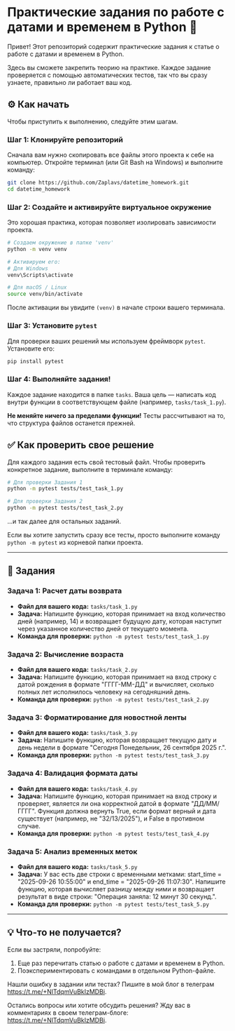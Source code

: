 # Практические задания по работе с датами и временем в Python 🚀

Привет! Этот репозиторий содержит практические задания к статье о работе с датами и временем в Python.

Здесь вы сможете закрепить теорию на практике. Каждое задание проверяется с помощью автоматических тестов, так что вы сразу узнаете, правильно ли работает ваш код.

## ⚙️ Как начать

Чтобы приступить к выполнению, следуйте этим шагам.

### Шаг 1: Клонируйте репозиторий

Сначала вам нужно скопировать все файлы этого проекта к себе на компьютер. Откройте терминал (или Git Bash на Windows) и выполните команду:

```bash
git clone https://github.com/Zaplavs/datetime_homework.git
cd datetime_homework
```

### Шаг 2: Создайте и активируйте виртуальное окружение

Это хорошая практика, которая позволяет изолировать зависимости проекта.

```bash
# Создаем окружение в папке 'venv'
python -m venv venv

# Активируем его:
# Для Windows
venv\Scripts\activate

# Для macOS / Linux
source venv/bin/activate
```
После активации вы увидите `(venv)` в начале строки вашего терминала.

### Шаг 3: Установите `pytest`

Для проверки ваших решений мы используем фреймворк `pytest`. Установите его:

```bash
pip install pytest
```

### Шаг 4: Выполняйте задания!

Каждое задание находится в папке `tasks`. Ваша цель — написать код внутри функции в соответствующем файле (например, `tasks/task_1.py`).

**Не меняйте ничего за пределами функции!** Тесты рассчитывают на то, что структура файлов останется прежней.

## ✅ Как проверить свое решение

Для каждого задания есть свой тестовый файл. Чтобы проверить конкретное задание, выполните в терминале команду:

```bash
# Для проверки Задания 1
python -m pytest tests/test_task_1.py

# Для проверки Задания 2
python -m pytest tests/test_task_2.py
```
...и так далее для остальных заданий.

Если вы хотите запустить сразу все тесты, просто выполните команду `python -m pytest` из корневой папки проекта.

---

## 📝 Задания

### Задача 1: Расчет даты возврата

*   **Файл для вашего кода:** `tasks/task_1.py`
*   **Задача:** Напишите функцию, которая принимает на вход количество дней (например, 14) и возвращает будущую дату, которая наступит через указанное количество дней от текущего момента.
*   **Команда для проверки:** `python -m pytest tests/test_task_1.py`

### Задача 2: Вычисление возраста

*   **Файл для вашего кода:** `tasks/task_2.py`
*   **Задача:** Напишите функцию, которая принимает на вход строку с датой рождения в формате "ГГГГ-ММ-ДД" и вычисляет, сколько полных лет исполнилось человеку на сегодняшний день.
*   **Команда для проверки:** `python -m pytest tests/test_task_2.py`

### Задача 3: Форматирование для новостной ленты

*   **Файл для вашего кода:** `tasks/task_3.py`
*   **Задача:** Напишите функцию, которая возвращает текущую дату и день недели в формате "Сегодня Понедельник, 26 сентября 2025 г.".
*   **Команда для проверки:** `python -m pytest tests/test_task_3.py`

### Задача 4: Валидация формата даты

*   **Файл для вашего кода:** `tasks/task_4.py`
*   **Задача:** Напишите функцию, которая принимает на вход строку и проверяет, является ли она корректной датой в формате "ДД/ММ/ГГГГ". Функция должна вернуть True, если формат верный и дата существует (например, не "32/13/2025"), и False в противном случае.
*   **Команда для проверки:** `python -m pytest tests/test_task_4.py`

### Задача 5: Анализ временных меток

*   **Файл для вашего кода:** `tasks/task_5.py`
*   **Задача:** У вас есть две строки с временными метками: start_time = "2025-09-26 10:55:00" и end_time = "2025-09-26 11:07:30". Напишите функцию, которая вычисляет разницу между ними и возвращает результат в виде строки: "Операция заняла: 12 минут 30 секунд.".
*   **Команда для проверки:** `python -m pytest tests/test_task_5.py`

---

## 💡 Что-то не получается?

Если вы застряли, попробуйте:
1.  Еще раз перечитать статью о работе с датами и временем в Python.
2.  Поэкспериментировать с командами в отдельном Python-файле.

Нашли ошибку в задании или тестах? Пишите в мой блог в телеграм https://t.me/+NlTdqmVuBkIzMDBi.

Остались вопросы или хотите обсудить решения? Жду вас в комментариях в своем телеграм-блоге: https://t.me/+NlTdqmVuBkIzMDBi.
